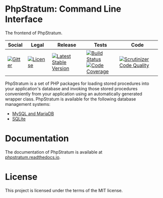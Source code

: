 # PhpStratum: Command Line Interface 

The frontend of PhpStratum.

<table>
<thead>
<tr>
<th>Social</th>
<th>Legal</th>
<th>Release</th>
<th>Tests</th>
<th>Code</th>
</tr>
</thead>
<tbody>
<tr>
<td>
<a href="https://gitter.im/SetBased/php-stratum?utm_source=badge&utm_medium=badge&utm_campaign=pr-badge"><img src="https://badges.gitter.im/SetBased/php-stratum.svg" alt="Gitter"/></a>
</td>
<td>
<a href="https://packagist.org/packages/setbased/php-stratum"><img src="https://poser.pugx.org/setbased/php-stratum/license" alt="License"/></a>
</td>
<td>
<a href="https://packagist.org/packages/setbased/php-stratum"><img src="https://poser.pugx.org/setbased/php-stratum/v/stable" alt="Latest Stable Version"/></a><br/>
</td>
<td>
<a href="https://github.com/DatabaseStratum/php-stratum-cli/actions/workflows/unit.yml"><img src="https://github.com/DatabaseStratum/php-stratum-cli/actions/workflows/unit.yml/badge.svg" alt="Build Status"/></a><br/>
<a href="https://codecov.io/gh/DatabaseStratum/php-stratum-cli"><img src="https://codecov.io/gh/DatabaseStratum/php-stratum-cli/branch/master/graph/badge.svg" alt="Code Coverage"/></a>
</td>
<td>
<a href="https://scrutinizer-ci.com/g/DatabaseStratum/php-stratum-cli/"><img src="https://scrutinizer-ci.com/g/DatabaseStratum/php-stratum-cli/badges/quality-score.png?b=master" alt="Scrutinizer Code Quality"/></a>
</td>
</tr>
</tbody>
</table>

PhpStratum is a set of PHP packages for loading stored procedures into your application's database and invoking those stored procedures conveniently from your application using an automatically generated wrapper class. PhpStratum is available for the following database management systems:

* [MySQL and MariaDB](https://github.com/DatabaseStratum/php-stratum-mysql)
* [SQLite](https://github.com/DatabaseStratum/php-stratum-sqlite-pdo)

Documentation
=============

The documentation of PhpStratum is available at [phpstratum.readthedocs.io](https://phpstratum.readthedocs.io). 

License
=======

This project is licensed under the terms of the MIT license.

